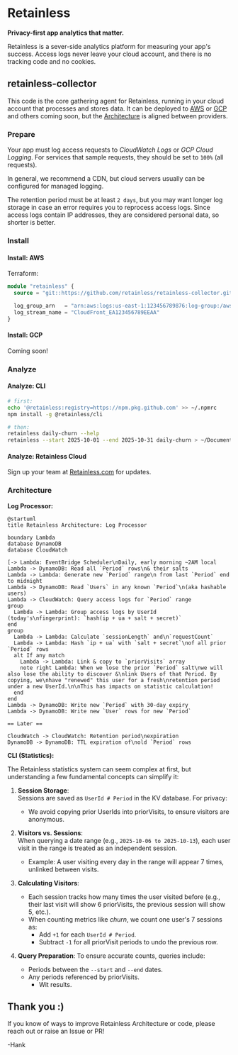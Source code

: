 # Retainless

**Privacy-first app analytics that matter.**

Retainless is a sever-side analytics platform for measuring your app's success. Access logs never leave your cloud
account, and there is no tracking code and no cookies.

## retainless-collector

This code is the core gathering agent for Retainless, running in your cloud account that processes and stores data. It
can be deployed to [AWS](#install-aws) or [GCP](#install-gcp) and others coming soon, but
the [Architecture](#architecture)
is aligned between providers.

### Prepare

Your app must log access requests to *CloudWatch Logs* or *GCP Cloud Logging*. For services that sample requests, they
should be set to `100%` (all requests).

In general, we recommend a CDN, but cloud servers usually can be configured for managed logging.

The retention period must be at least `2 days`, but you may want longer log storage in case an error requires you to
reprocess access logs. Since access logs contain IP addresses, they are considered personal data, so shorter is better.

### Install

#### Install: AWS

Terraform:

```terraform
module "retainless" {
  source = "git::https://github.com/retainless/retainless-collector.git//aws/terraform"

  log_group_arn   = "arn:aws:logs:us-east-1:123456789876:log-group:/aws/cloudfront/cdn-prod-access-logs:*"
  log_stream_name = "CloudFront_EA123456789EEAA"
}
```

#### Install: GCP

Coming soon!

### Analyze

#### Analyze: CLI

```bash
# first:
echo '@retainless:registry=https://npm.pkg.github.com' >> ~/.npmrc
npm install -g @retainless/cli

# then:
retainless daily-churn --help
retainless --start 2025-10-01 --end 2025-10-31 daily-churn > ~/Documents/DailyChurn.csv
```

#### Analyze: Retainless Cloud

Sign up your team at [Retainless.com](https://www.retainless.com) for updates.

### Architecture

**Log Processor:**

```plantuml
@startuml
title Retainless Architecture: Log Processor

boundary Lambda
database DynamoDB
database CloudWatch

[-> Lambda: EventBridge Scheduler\nDaily, early morning ~2AM local
Lambda -> DynamoDB: Read all `Period` rows\n& their salts
Lambda -> Lambda: Generate new `Period` range\n from last `Period` end to midnight
Lambda -> DynamoDB: Read `Users` in any known `Period`\n(aka hashable users)
Lambda -> CloudWatch: Query access logs for `Period` range
group
  Lambda -> Lambda: Group access logs by UserId (today's\nfingerprint): `hash(ip + ua + salt + secret)`
end
group
  Lambda -> Lambda: Calculate `sessionLength` and\n`requestCount`
  Lambda -> Lambda: Hash `ip + ua` with `salt + secret`\nof all prior `Period` rows
  alt If any match
    Lambda -> Lambda: Link & copy to `priorVisits` array
    note right Lambda: When we lose the prior `Period` salt\nwe will also lose the ability to discover &\nlink Users of that Period. By copying, we\nhave "renewed" this user for a fresh\nretention period under a new UserId.\n\nThis has impacts on statistic calculation!
  end
end
Lambda -> DynamoDB: Write new `Period` with 30-day expiry
Lambda -> DynamoDB: Write new `User` rows for new `Period`

== Later ==

CloudWatch -> CloudWatch: Retention period\nexpiration
DynamoDB -> DynamoDB: TTL expiration of\nold `Period` rows 
```

**CLI (Statistics):**

The Retainless statistics system can seem complex at first, but understanding a few fundamental concepts can simplify
it:

1. **Session Storage**:  
   Sessions are saved as `UserId # Period` in the KV database. For privacy:
    - We avoid copying prior UserIds into priorVisits, to ensure visitors are anonymous.

2. **Visitors vs. Sessions**:  
   When querying a date range (e.g., `2025-10-06 to 2025-10-13`), each user visit in the range is treated as an
   independent session.
    - Example: A user visiting every day in the range will appear 7 times, unlinked between visits.

3. **Calculating Visitors**:
    - Each session tracks how many times the user visited before (e.g., their last visit will show 6 priorVisits, the
      previous session will show 5, etc.).
    - When counting metrics like *churn*, we count one user's 7 sessions as:
        - Add `+1` for each `UserId # Period`.
        - Subtract `-1` for all priorVisit periods to undo the previous row.

4. **Query Preparation**:
   To ensure accurate counts, queries include:
    - Periods between the `--start` and `--end` dates.
    - Any periods referenced by priorVisits.
      - Wit
        results.

## Thank you :)

If you know of ways to improve Retainless Architecture or code, please reach out or raise an Issue or PR!

-Hank
